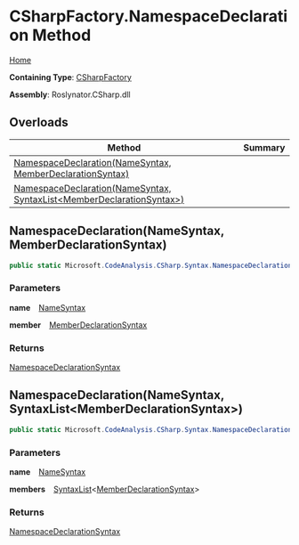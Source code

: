 # CSharpFactory\.NamespaceDeclaration Method

[Home](../../../../README.md)

**Containing Type**: [CSharpFactory](../README.md)

**Assembly**: Roslynator\.CSharp\.dll

## Overloads

| Method | Summary |
| ------ | ------- |
| [NamespaceDeclaration(NameSyntax, MemberDeclarationSyntax)](#2287595890) | |
| [NamespaceDeclaration(NameSyntax, SyntaxList\<MemberDeclarationSyntax\>)](#1819207987) | |

<a id="2287595890"></a>

## NamespaceDeclaration\(NameSyntax, MemberDeclarationSyntax\) 

```csharp
public static Microsoft.CodeAnalysis.CSharp.Syntax.NamespaceDeclarationSyntax NamespaceDeclaration(Microsoft.CodeAnalysis.CSharp.Syntax.NameSyntax name, Microsoft.CodeAnalysis.CSharp.Syntax.MemberDeclarationSyntax member)
```

### Parameters

**name** &ensp; [NameSyntax](https://docs.microsoft.com/en-us/dotnet/api/microsoft.codeanalysis.csharp.syntax.namesyntax)

**member** &ensp; [MemberDeclarationSyntax](https://docs.microsoft.com/en-us/dotnet/api/microsoft.codeanalysis.csharp.syntax.memberdeclarationsyntax)

### Returns

[NamespaceDeclarationSyntax](https://docs.microsoft.com/en-us/dotnet/api/microsoft.codeanalysis.csharp.syntax.namespacedeclarationsyntax)

<a id="1819207987"></a>

## NamespaceDeclaration\(NameSyntax, SyntaxList\<MemberDeclarationSyntax\>\) 

```csharp
public static Microsoft.CodeAnalysis.CSharp.Syntax.NamespaceDeclarationSyntax NamespaceDeclaration(Microsoft.CodeAnalysis.CSharp.Syntax.NameSyntax name, Microsoft.CodeAnalysis.SyntaxList<Microsoft.CodeAnalysis.CSharp.Syntax.MemberDeclarationSyntax> members)
```

### Parameters

**name** &ensp; [NameSyntax](https://docs.microsoft.com/en-us/dotnet/api/microsoft.codeanalysis.csharp.syntax.namesyntax)

**members** &ensp; [SyntaxList](https://docs.microsoft.com/en-us/dotnet/api/microsoft.codeanalysis.syntaxlist-1)\<[MemberDeclarationSyntax](https://docs.microsoft.com/en-us/dotnet/api/microsoft.codeanalysis.csharp.syntax.memberdeclarationsyntax)\>

### Returns

[NamespaceDeclarationSyntax](https://docs.microsoft.com/en-us/dotnet/api/microsoft.codeanalysis.csharp.syntax.namespacedeclarationsyntax)

